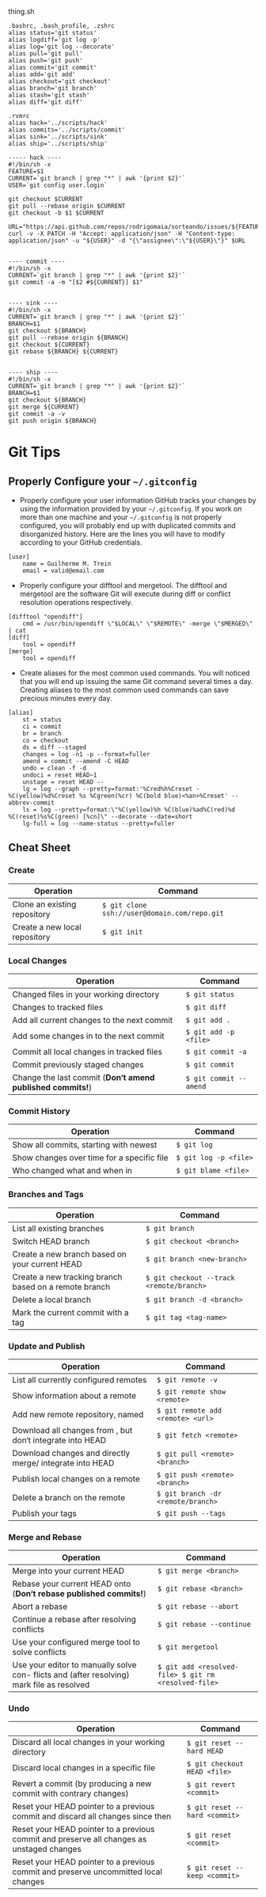 
thing.sh

```
.bashrc, .bash_profile, .zshrc
alias status='git status'
alias logdiff='git log -p'
alias log='git log --decorate'
alias pull='git pull'
alias push='git push'
alias commit='git commit'
alias add='git add'
alias checkout='git checkout'
alias branch='git branch'
alias stash='git stash'
alias diff='git diff'

.rvmrc
alias hack='../scripts/hack'
alias commits='../scripts/commit'
alias sink='../scripts/sink'
alias ship='../scripts/ship'

----- hack ----
#!/bin/sh -x
FEATURE=$1
CURRENT=`git branch | grep "*" | awk '{print $2}'`
USER=`git config user.login`

git checkout $CURRENT
git pull --rebase origin $CURRENT
git checkout -b $1 $CURRENT

URL="https://api.github.com/repos/rodrigomaia/sorteando/issues/${FEATURE}"
curl -v -X PATCH -H "Accept: application/json" -H "Content-type: application/json" -u "${USER}" -d "{\"assignee\":\"${USER}\"}" $URL


---- commit ----
#!/bin/sh -x
CURRENT=`git branch | grep "*" | awk '{print $2}'`
git commit -a -m "[$2 #${CURRENT}] $1"


---- sink ----
#!/bin/sh -x
CURRENT=`git branch | grep "*" | awk '{print $2}'`
BRANCH=$1
git checkout ${BRANCH}
git pull --rebase origin ${BRANCH}
git checkout ${CURRENT}
git rebase ${BRANCH} ${CURRENT}


---- ship ----
#!/bin/sh -x
CURRENT=`git branch | grep "*" | awk '{print $2}'`
BRANCH=$1
git checkout ${BRANCH}
git merge ${CURRENT} 
git commit -a -v
git push origin ${BRANCH}
```

##
##

# Git Tips

## Properly Configure your `~/.gitconfig`

- Properly configure your user information
GitHub tracks your changes by using the information provided by your `~/.gitconfig`. If you work on more than one machine and your `~/.gitconfig` is not properly configured, you will probably end up with duplicated commits and disorganized history. Here are the lines you will have to modify according to your GitHub credentials.

```
[user]
	name = Guilherme M. Trein
	email = valid@email.com
```

- Properly configure your difftool and mergetool.
The difftool and mergetool are the software Git will execute during diff or conflict resolution operations respectively.
```
[difftool "opendiff"]
	cmd = /usr/bin/opendiff \"$LOCAL\" \"$REMOTE\" -merge \"$MERGED\" | cat
[diff]
	tool = opendiff
[merge]
	tool = opendiff
```

- Create aliases for the most common used commands. You will noticed that you will end up issuing the same Git command several times a day. Creating aliases to the most common used commands can save precious minutes every day.
```
[alias]
	st = status
	ci = commit
	br = branch
	co = checkout
	ds = diff --staged
	changes = log -n1 -p --format=fuller
	amend = commit --amend -C HEAD
	undo = clean -f -d
	undoci = reset HEAD~1
	unstage = reset HEAD --
	lg = log --graph --pretty=format:'%Cred%h%Creset -%C(yellow)%d%Creset %s %Cgreen(%cr) %C(bold blue)<%an>%Creset' --abbrev-commit
	ls = log --pretty=format:\"%C(yellow)%h %C(blue)%ad%C(red)%d %C(reset)%s%C(green) [%cn]\" --decorate --date=short
	lg-full = log --name-status --pretty=fuller
```

## Cheat Sheet

### Create


| Operation                                      | Command                    |
|------------------------------------------------|----------------------------|
| Clone an existing repository  | `$ git clone ssh://user@domain.com/repo.git`|
| Create a new local repository | `$ git init`                                |

### Local Changes

| Operation                                      | Command                    |
|------------------------------------------------|----------------------------|
| Changed files in your working directory | `$ git status` |
| Changes to tracked files | `$ git diff` |
| Add all current changes to the next commit | `$ git add .` |
| Add some changes in <file> to the next commit | `$ git add -p <file>` |
| Commit all local changes in tracked files | `$ git commit -a` |
| Commit previously staged changes | `$ git commit` |
| Change the last commit (__Don‘t amend published commits!__) | `$ git commit --amend` |

### Commit History

| Operation                                      | Command                    |
|------------------------------------------------|----------------------------|
| Show all commits, starting with newest | `$ git log` |
| Show changes over time for a specific file | `$ git log -p <file>` |
| Who changed what and when in <file> | `$ git blame <file>` |

### Branches and Tags

| Operation                                      | Command                    |
|------------------------------------------------|----------------------------|
| List all existing branches | `$ git branch` |
| Switch HEAD branch | `$ git checkout <branch>` |
| Create a new branch based on your current HEAD | `$ git branch <new-branch>` |
| Create a new tracking branch based on a remote branch | `$ git checkout --track <remote/branch>` |
| Delete a local branch | `$ git branch -d <branch>` |
| Mark the current commit with a tag | `$ git tag <tag-name>` |

### Update and Publish

| Operation                                      | Command                    |
|------------------------------------------------|----------------------------|
| List all currently configured remotes | `$ git remote -v` |
| Show information about a remote | `$ git remote show <remote>` |
| Add new remote repository, named <remote> | `$ git remote add <remote> <url>` |
| Download all changes from <remote>, but don‘t integrate into HEAD | `$ git fetch <remote>` |
| Download changes and directly merge/ integrate into HEAD | `$ git pull <remote> <branch>` |
| Publish local changes on a remote | `$ git push <remote> <branch>` |
| Delete a branch on the remote | `$ git branch -dr <remote/branch>` |
| Publish your tags | `$ git push --tags` |

### Merge and Rebase

| Operation                                      | Command                    |
|------------------------------------------------|----------------------------|
| Merge <branch> into your current HEAD | `$ git merge <branch>` |
| Rebase your current HEAD onto <branch> (__Don‘t rebase published commits!__) | `$ git rebase <branch>` |
| Abort a rebase | `$ git rebase --abort` |
| Continue a rebase after resolving conflicts | `$ git rebase --continue` |
| Use your configured merge tool to solve conflicts | `$ git mergetool` |
| Use your editor to manually solve con- flicts and (after resolving) mark file as resolved | `$ git add <resolved-file> $ git rm <resolved-file>` |

### Undo

| Operation                                      | Command                    |
|------------------------------------------------|----------------------------|
| Discard all local changes in your working directory | `$ git reset --hard HEAD` |
| Discard local changes in a specific file | `$ git checkout HEAD <file>` |
| Revert a commit (by producing a new commit with contrary changes) | `$ git revert <commit>` |
| Reset your HEAD pointer to a previous commit and discard all changes since then | `$ git reset --hard <commit>` |
| Reset your HEAD pointer to a previous commit and preserve all changes as unstaged changes | `$ git reset <commit>` |
| Reset your HEAD pointer to a previous commit and preserve uncommitted local changes | `$ git reset --keep <commit>` |

##
##
